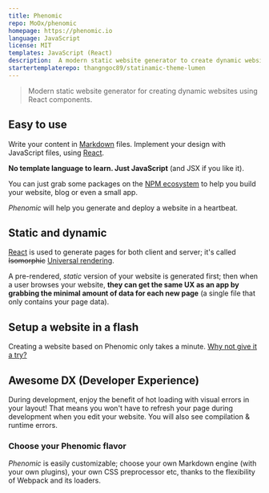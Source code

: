 ```yaml
---
title: Phenomic
repo: MoOx/phenomic
homepage: https://phenomic.io
language: JavaScript
license: MIT
templates: JavaScript (React)
description:  A modern static website generator to create dynamic website using React components.
startertemplaterepo: thangngoc89/statinamic-theme-lumen
---
```


> Modern static website generator for creating dynamic websites using React
components.

## Easy to use

Write your content in [Markdown](https://en.wikipedia.org/wiki/Markdown) files.
Implement your design with JavaScript files, using [React](http://facebook.github.io/react/).

**No template language to learn. Just JavaScript** (and JSX if you like it).

You can just grab some packages on the [NPM ecosystem](http://npmjs.org/)
to help you build your website, blog or even a small app.

_Phenomic_ will help you generate and deploy a website in a heartbeat.

## Static and dynamic

[React](http://jlongster.com/Removing-User-Interface-Complexity,-or-Why-React-is-Awesome)
is used to generate pages for both client and server; it's called ~~Isomorphic~~
[Universal rendering](https://medium.com/@mjackson/universal-javascript-4761051b7ae9).

A pre-rendered, *static* version of your website is generated first; then when
a user browses your website, **they can get the same UX as an app by grabbing
the minimal amount of data for each new page**
(a single file that only contains your page data).

## Setup a website in a flash

Creating a website based on Phenomic only takes a minute.
[Why not give it a try?](https://phenomic.io/docs/setup/)

## Awesome DX (Developer Experience)

During development, enjoy the benefit of hot loading with visual errors in your
layout! That means you won't have to refresh your page during development when
you edit your website. You will also see compilation & runtime errors.

### Choose your Phenomic flavor

_Phenomic_ is easily customizable; choose your own Markdown engine
(with your own plugins), your own CSS preprocessor etc, thanks to the
flexibility of Webpack and its loaders.

